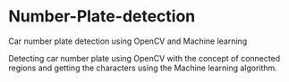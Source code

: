 # Number-Plate-detection
Car number plate detection using OpenCV and Machine learning

Detecting car number plate using OpenCV with the concept of connected regions and getting the characters using the Machine learning algorithm.
